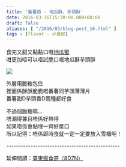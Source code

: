 ```yaml
---
title: '番薯伯 - 地瓜酥、芋頭酥'
date: 2016-03-16T15:30:00.000+08:00
draft: false
aliases: [ "/2016/03/blog-post_16.html" ]
tags : [flavor - 小食部]
---
```


食完又甜又黏黏口嘅[地瓜蜜](https://hidie.net/taitung4b/)  
咁更加唔可以唔試脆口嘅地瓜酥芋頭酥  

![](/images/nicefoodchip.jpg)

外層用脆糖包住  
裡面係酥酥脆脆嘅番薯同芋頭薄薄片  
番薯甜D芋頭香D兩種都好食  
  
不過個脆糖嘛...  
唔潮得兼且唔係好熱得  
如果唔係會黏埋一齊好漿口  
所以記得：唔係即時食就一定一定要放入雪櫃啊！
  
\-----------------------------------------------  
  
延伸閱讀：[臺東瘋食遊（8D7N）](https://hidie.net/taitung8d7n/)
